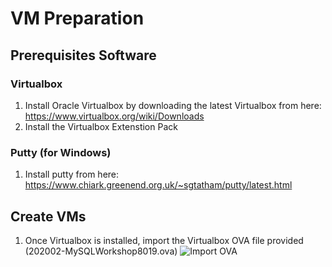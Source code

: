 # VM Preparation

## Prerequisites Software
### Virtualbox
1. Install Oracle Virtualbox by downloading the latest Virtualbox from here: https://www.virtualbox.org/wiki/Downloads
2. Install the Virtualbox Extenstion Pack

### Putty (for Windows)
1. Install putty from here: https://www.chiark.greenend.org.uk/~sgtatham/putty/latest.html

## Create VMs
1. Once Virtualbox is installed, import the Virtualbox OVA file provided (202002-MySQLWorkshop8019.ova)
![Import OVA](/img/ova2.png)


